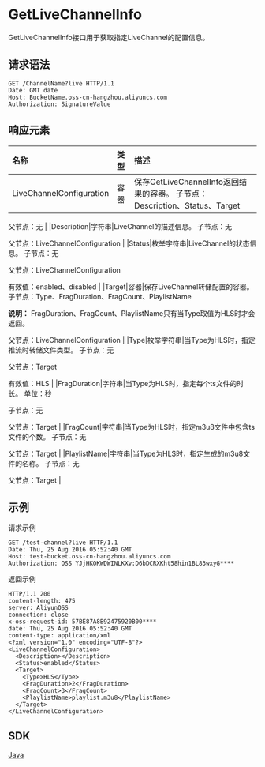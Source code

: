 # GetLiveChannelInfo

GetLiveChannelInfo接口用于获取指定LiveChannel的配置信息。

## 请求语法

```
GET /ChannelName?live HTTP/1.1
Date: GMT date
Host: BucketName.oss-cn-hangzhou.aliyuncs.com
Authorization: SignatureValue
```

## 响应元素

|名称|类型|描述|
|:-|:-|:-|
|LiveChannelConfiguration|容器|保存GetLiveChannelInfo返回结果的容器。 子节点：Description、Status、Target

 父节点：无 |
|Description|字符串|LiveChannel的描述信息。 子节点：无

 父节点：LiveChannelConfiguration |
|Status|枚举字符串|LiveChannel的状态信息。 子节点：无

 父节点：LiveChannelConfiguration

 有效值：enabled、disabled |
|Target|容器|保存LiveChannel转储配置的容器。 子节点：Type、FragDuration、FragCount、PlaylistName

**说明：** FragDuration、FragCount、PlaylistName只有当Type取值为HLS时才会返回。

 父节点：LiveChannelConfiguration |
|Type|枚举字符串|当Type为HLS时，指定推流时转储文件类型。 子节点：无

 父节点：Target

 有效值：HLS |
|FragDuration|字符串|当Type为HLS时，指定每个ts文件的时长。 单位：秒

 子节点：无

 父节点：Target |
|FragCount|字符串|当Type为HLS时，指定m3u8文件中包含ts文件的个数。 子节点：无

 父节点：Target |
|PlaylistName|字符串|当Type为HLS时，指定生成的m3u8文件的名称。 子节点：无

 父节点：Target |

## 示例

请求示例

```
GET /test-channel?live HTTP/1.1
Date: Thu, 25 Aug 2016 05:52:40 GMT
Host: test-bucket.oss-cn-hangzhou.aliyuncs.com
Authorization: OSS YJjHKOKWDWINLKXv:D6bDCRXKht58hin1BL83wxyG****
```

返回示例

```
HTTP/1.1 200
content-length: 475
server: AliyunOSS
connection: close
x-oss-request-id: 57BE87A8B92475920B00****
date: Thu, 25 Aug 2016 05:52:40 GMT
content-type: application/xml
<?xml version="1.0" encoding="UTF-8"?>
<LiveChannelConfiguration>
  <Description></Description>
  <Status>enabled</Status>
  <Target>
    <Type>HLS</Type>
    <FragDuration>2</FragDuration>
    <FragCount>3</FragCount>
    <PlaylistName>playlist.m3u8</PlaylistName>
  </Target>
</LiveChannelConfiguration>
```

## SDK

[Java]()

